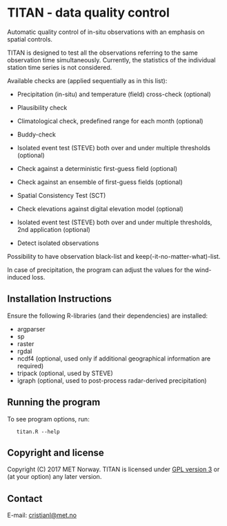 # TITAN - data quality control

Automatic quality control of in-situ observations with an emphasis on spatial controls.

TITAN is designed to test all the observations referring to the same observation time simultaneously.
Currently, the statistics of the individual station time series is not considered.

Available checks are (applied sequentially as in this list):

* Precipitation (in-situ) and temperature (field) cross-check (optional)

* Plausibility check

* Climatological check, predefined range for each month (optional)

* Buddy-check

* Isolated event test (STEVE) both over and under multiple thresholds (optional)

* Check against a deterministic first-guess field (optional)

* Check against an ensemble of first-guess fields (optional)

* Spatial Consistency Test (SCT)

* Check elevations against digital elevation model (optional)

* Isolated event test (STEVE) both over and under multiple thresholds, 2nd application (optional)

* Detect isolated observations

Possibility to have observation black-list and keep(-it-no-matter-what)-list.

In case of precipitation, the program can adjust the values for the wind-induced loss.


Installation Instructions
-------------------------
Ensure the following R-libraries (and their dependencies) are installed:

   * argparser
   * sp
   * raster
   * rgdal
   * ncdf4 (optional, used only if additional geographical information are required)
   * tripack (optional, used by STEVE)
   * igraph (optional, used to post-process radar-derived precipitation)


Running the program
-------------------
To see program options, run:

```
   titan.R --help
```

Copyright and license
---------------------
Copyright (C) 2017 MET Norway. TITAN is licensed under [GPL
version 3](https://github.com/metno/TITAN/blob/master/LICENSE) or (at
your option) any later version.

Contact
-------
E-mail: cristianl@met.no

